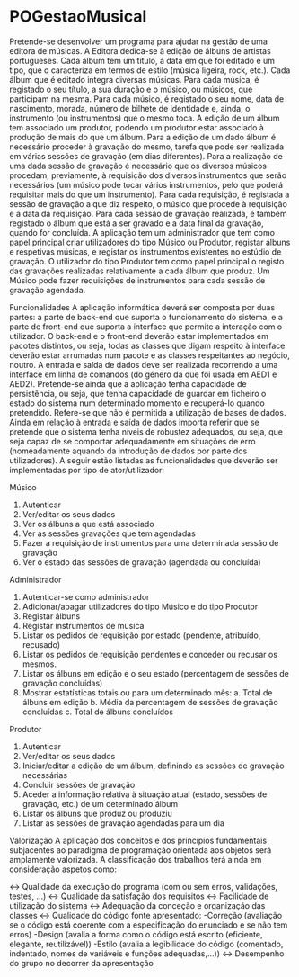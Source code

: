 # POGestaoMusical

Pretende-se desenvolver um programa para ajudar na gestão de uma editora de
músicas. A Editora dedica-se à edição de álbuns de artistas portugueses. Cada álbum
tem um título, a data em que foi editado e um tipo, que o caracteriza em termos de
estilo (música ligeira, rock, etc.). Cada álbum que é editado integra diversas músicas.
Para cada música, é registado o seu título, a sua duração e o músico, ou músicos, que
participam na mesma. Para cada músico, é registado o seu nome, data de nascimento,
morada, número de bilhete de identidade e, ainda, o instrumento (ou instrumentos) que
o mesmo toca.
A edição de um álbum tem associado um produtor, podendo um produtor estar
associado à produção de mais do que um álbum. Para a edição de um dado álbum é
necessário proceder à gravação do mesmo, tarefa que pode ser realizada em várias
sessões de gravação (em dias diferentes). Para a realização de uma dada sessão de
gravação é necessário que os diversos músicos procedam, previamente, à requisição dos
diversos instrumentos que serão necessários (um músico pode tocar vários
instrumentos, pelo que poderá requisitar mais do que um instrumento). Para cada
requisição, é registada a sessão de gravação a que diz respeito, o músico que procede à
requisição e a data da requisição. Para cada sessão de gravação realizada, é também
registado o álbum que está a ser gravado e a data final da gravação, quando for
concluída.
A aplicação tem um administrador que tem como papel principal criar utilizadores do
tipo Músico ou Produtor, registar álbuns e respetivas músicas, e registar os instrumentos
existentes no estúdio de gravação. O utilizador do tipo Produtor tem como papel
principal o registo das gravações realizadas relativamente a cada álbum que produz. Um
Músico pode fazer requisições de instrumentos para cada sessão de gravação agendada. 

Funcionalidades
A aplicação informática deverá ser composta por duas partes: a parte de back-end que
suporta o funcionamento do sistema, e a parte de front-end que suporta a interface que
permite a interação com o utilizador.
O back-end e o front-end deverão estar implementados em pacotes distintos, ou seja,
todas as classes que digam respeito à interface deverão estar arrumadas num pacote e
as classes respeitantes ao negócio, noutro.
A entrada e saída de dados deve ser realizada recorrendo a uma interface em linha de
comandos (do género da que foi usada em AED1 e AED2). Pretende-se ainda que a
aplicação tenha capacidade de persistência, ou seja, que tenha capacidade de guardar
em ficheiro o estado do sistema num determinado momento e recuperá-lo quando
pretendido. Refere-se que não é permitida a utilização de bases de dados. Ainda em
relação à entrada e saída de dados importa referir que se pretende que o sistema tenha
níveis de robustez adequados, ou seja, que seja capaz de se comportar adequadamente 
em situações de erro (nomeadamente aquando da introdução de dados por parte dos
utilizadores).
A seguir estão listadas as funcionalidades que deverão ser implementadas por tipo de
ator/utilizador:

Músico
1. Autenticar
2. Ver/editar os seus dados
3. Ver os álbuns a que está associado
4. Ver as sessões gravações que tem agendadas
5. Fazer a requisição de instrumentos para uma determinada sessão de gravação
6. Ver o estado das sessões de gravação (agendada ou concluída)

Administrador
1. Autenticar-se como administrador
2. Adicionar/apagar utilizadores do tipo Músico e do tipo Produtor
3. Registar álbuns
4. Registar instrumentos de música
5. Listar os pedidos de requisição por estado (pendente, atribuído, recusado)
6. Listar os pedidos de requisição pendentes e conceder ou recusar os mesmos.
7. Listar os álbuns em edição e o seu estado (percentagem de sessões de gravação
concluídas)
8. Mostrar estatísticas totais ou para um determinado mês:
a. Total de álbuns em edição
b. Média da percentagem de sessões de gravação concluídas
c. Total de álbuns concluídos

Produtor
1. Autenticar
2. Ver/editar os seus dados
3. Iniciar/editar a edição de um álbum, definindo as sessões de gravação
necessárias
4. Concluir sessões de gravação
5. Aceder a informação relativa à situação atual (estado, sessões de gravação,
etc.) de um determinado álbum
6. Listar os álbuns que produz ou produziu
7. Listar as sessões de gravação agendadas para um dia

Valorização
A aplicação dos conceitos e dos princípios fundamentais subjacentes ao paradigma de
programação orientada aos objetos será amplamente valorizada.
A classificação dos trabalhos terá ainda em consideração aspetos como: 
  
  <-> Qualidade da execução do programa (com ou sem erros, validações,
        testes, …)
  <-> Qualidade da satisfação dos requisitos
  <-> Facilidade de utilização do sistema
  <-> Adequação da conceção e organização das classes
  <-> Qualidade do código fonte apresentado:
        -Correção (avaliação se o código está coerente com a
          especificação do enunciado e se não tem erros)
        -Design (avalia a forma como o código está escrito (eficiente,
          elegante, reutilizável))
        -Estilo (avalia a legibilidade do código (comentado, indentado,
          nomes de variáveis e funções adequadas,...))
  <-> Desempenho do grupo no decorrer da apresentação 
